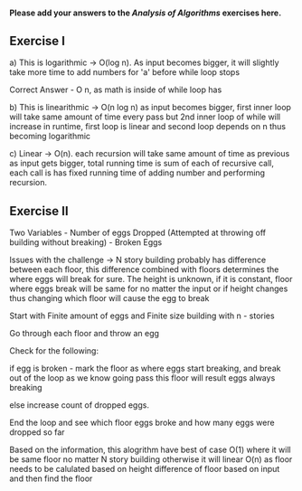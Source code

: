 #### Please add your answers to the ***Analysis of  Algorithms*** exercises here.

## Exercise I

a) This is logarithmic -> O(log n). As input becomes bigger, it will slightly take more time to add numbers for 'a' before while loop stops

Correct Answer - O n, as math is inside of while loop has 


b) This is linearithmic -> O(n log n) as input becomes bigger, first inner loop will take same amount of time every pass but 2nd inner loop of while will increase in runtime, first loop is linear and second loop depends on n thus becoming logarithmic 

c) Linear -> O(n). each recursion will take same amount of time as previous as input gets bigger, total running time is sum of each of recursive call, each call is has fixed running time of adding number and performing recursion. 

## Exercise II

Two Variables - Number of eggs Dropped (Attempted at throwing off building without                 breaking)
              - Broken Eggs

Issues with the challenge -> N story building probably has difference between each floor, this difference combined with floors determines the where eggs will break for sure. The height is unknown, if it is constant, floor where eggs break will be same for no matter the input or if height changes thus changing which floor will cause the egg to break

Start with Finite amount of eggs and Finite size building with n - stories

Go through each floor and throw an egg 

Check for the following:

if egg is broken - mark the floor as where eggs start breaking, and break out of the loop as we know going pass this floor will result eggs always breaking

else increase count of dropped eggs.

End the loop and see which floor eggs broke and how many eggs were dropped so far

Based on the information, this alogrithm have best of case O(1) where it will be same floor no matter N story building otherwise it will linear O(n) as floor needs to be calulated based on height difference of floor based on input and then find the floor  
